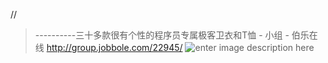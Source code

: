 //
> ----------三十多款很有个性的程序员专属极客卫衣和T恤 - 小组 - 伯乐在线
> http://group.jobbole.com/22945/
![enter image description here](http://wx2.sinaimg.cn/mw690/bfdcef89gy1fkoge64fjrj20j60j6act.jpg)

